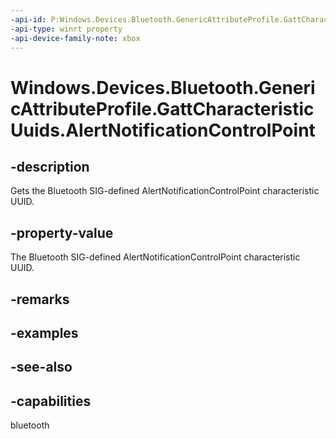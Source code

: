 ```yaml
---
-api-id: P:Windows.Devices.Bluetooth.GenericAttributeProfile.GattCharacteristicUuids.AlertNotificationControlPoint
-api-type: winrt property
-api-device-family-note: xbox
---
```


<!-- Property syntax
public System.Guid AlertNotificationControlPoint { get; }
-->

# Windows.Devices.Bluetooth.GenericAttributeProfile.GattCharacteristicUuids.AlertNotificationControlPoint

## -description
Gets the Bluetooth SIG-defined AlertNotificationControlPoint characteristic UUID.

## -property-value
The Bluetooth SIG-defined AlertNotificationControlPoint characteristic UUID.

## -remarks

## -examples

## -see-also

## -capabilities
bluetooth
